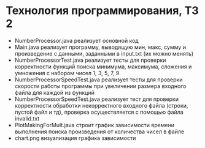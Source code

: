 # Технология программирования, ТЗ 2

* NumberProcessor.java реализует основной код
* Main.java реализует программу, выводящую мин, макс, сумму и произведение с данными, заданными в input.txt (их можно менять)
* NumberProcessorTest.java реализует тесты для проверки корректности функций поиска минимума, максимума, сложения и умножения с набором чисел 1, 3, 5, 7, 9
* NumberProcessorSpeedTest.java реализует тесты для проверки скорости работы программы при увеличении размера входного файла для каждой из функций
* NumberProcessorSpeedTest.java реализует тест для проверки корректности обработки некорректного входного файла (строки, пустой файл и тд), проверка осуществляется с помощью файла invalid.txt
* PlotMakingForMult.java строит график зависимости времени выполнения поиска произведения от количества чисел в файле
* chart.png визуализация графика зависимости
